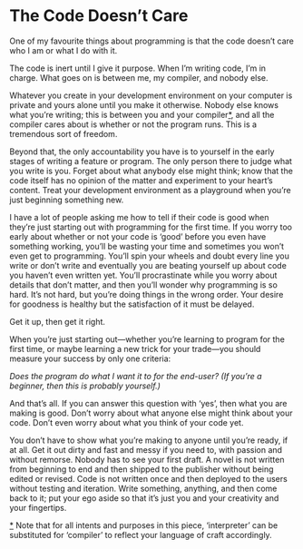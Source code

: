 

# The Code Doesn’t Care

One of my favourite things about programming is that the code doesn’t care who I am or what I do with
it.

The code is inert until I give it purpose. When I’m writing code, I’m in charge. What goes on is between
me, my compiler, and nobody else. 

Whatever you create in your development environment on your computer is private and yours alone until you make
it otherwise. Nobody else knows what you’re writing; this is between you and your compiler[*](#fn1), and all
the compiler cares about is whether or not the program runs. This is a tremendous sort of freedom.

Beyond that, the only accountability you have is to yourself in the early stages of writing a feature or
program. The only person there to judge what you write is you. Forget about what anybody else might think;
know that the code itself has no opinion of the matter and experiment to your heart’s content. Treat your
development environment as a playground when you’re just beginning something new. 

I have a lot of people asking me how to tell if their code is good when they’re just starting out with
programming for the first time. If you worry too early about whether or not your code is ‘good’ before you
even have something working, you’ll be wasting your time and sometimes you won’t even get to programming.
You’ll spin your wheels and doubt every line you write or don’t write and eventually you are beating
yourself up about code you haven’t even written yet. You’ll procrastinate while you worry about details
that don’t matter, and then you’ll wonder why programming is so hard. It’s not hard, but you’re doing
things in the wrong order. Your desire for goodness is healthy but the satisfaction of it must be delayed.

Get it up, then get it right.

When you’re just starting out—whether you’re learning to program for the first time, or maybe learning a
new trick for your trade—you should measure your success by only one criteria:

*Does the program do what I want it to for the end-user? (If you’re a beginner, then this is probably
yourself.)*

And that’s all. If you can answer this question with ‘yes’, then what you are making is good. Don’t
worry about what anyone else might think about your code. Don’t even worry about what you think of your code
yet. 

You don’t have to show what you’re making to anyone until you’re ready, if at all. Get it out dirty and
fast and messy if you need to, with passion and without remorse. Nobody has to see your first draft. A novel
is not written from beginning to end and then shipped to the publisher without being edited or revised. Code
is not written once and then deployed to the users without testing and iteration. Write something, anything,
and then come back to it; put your ego aside so that it’s just you and your creativity and your fingertips.


[*](#r1) Note that for all intents and purposes in this piece, ‘interpreter’ can be substituted for
‘compiler’ to reflect your language of craft accordingly.